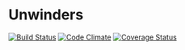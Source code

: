 Unwinders
=========

[![Build Status](https://travis-ci.org/StrataLabs/strata_holidays.png)](https://travis-ci.org/StrataLabs/strata_holidays)     [![Code Climate](https://codeclimate.com/github/StrataLabs/strata_holidays.png)](https://codeclimate.com/github/StrataLabs/strata_holidays)     [![Coverage Status](https://coveralls.io/repos/StrataLabs/strata_holidays.png)](https://coveralls.io/r/StrataLabs/strata_holidays)